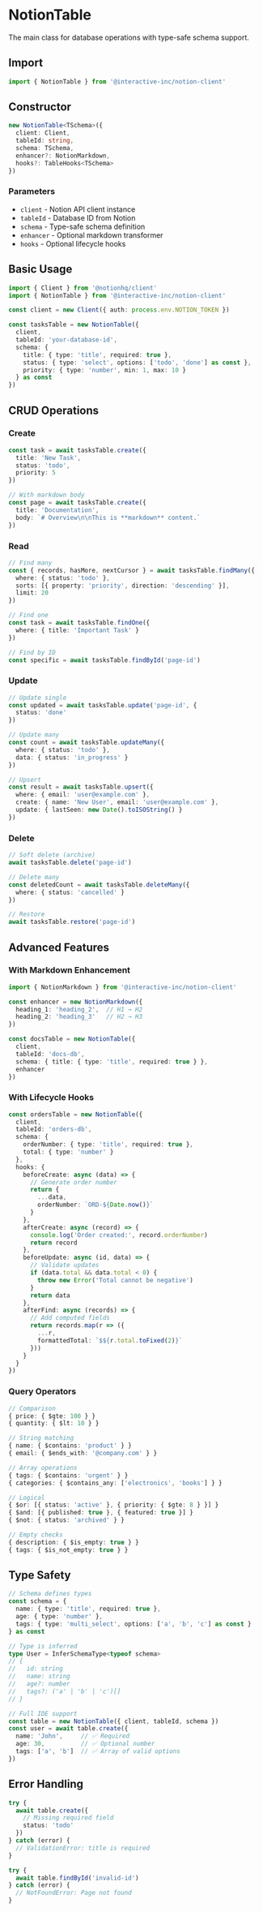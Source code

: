 # NotionTable

The main class for database operations with type-safe schema support.

## Import

```typescript
import { NotionTable } from '@interactive-inc/notion-client'
```

## Constructor

```typescript
new NotionTable<TSchema>({
  client: Client,
  tableId: string,
  schema: TSchema,
  enhancer?: NotionMarkdown,
  hooks?: TableHooks<TSchema>
})
```

### Parameters

- `client` - Notion API client instance
- `tableId` - Database ID from Notion
- `schema` - Type-safe schema definition
- `enhancer` - Optional markdown transformer
- `hooks` - Optional lifecycle hooks

## Basic Usage

```typescript
import { Client } from '@notionhq/client'
import { NotionTable } from '@interactive-inc/notion-client'

const client = new Client({ auth: process.env.NOTION_TOKEN })

const tasksTable = new NotionTable({
  client,
  tableId: 'your-database-id',
  schema: {
    title: { type: 'title', required: true },
    status: { type: 'select', options: ['todo', 'done'] as const },
    priority: { type: 'number', min: 1, max: 10 }
  } as const
})
```

## CRUD Operations

### Create

```typescript
const task = await tasksTable.create({
  title: 'New Task',
  status: 'todo',
  priority: 5
})

// With markdown body
const page = await tasksTable.create({
  title: 'Documentation',
  body: `# Overview\n\nThis is **markdown** content.`
})
```

### Read

```typescript
// Find many
const { records, hasMore, nextCursor } = await tasksTable.findMany({
  where: { status: 'todo' },
  sorts: [{ property: 'priority', direction: 'descending' }],
  limit: 20
})

// Find one
const task = await tasksTable.findOne({
  where: { title: 'Important Task' }
})

// Find by ID
const specific = await tasksTable.findById('page-id')
```

### Update

```typescript
// Update single
const updated = await tasksTable.update('page-id', {
  status: 'done'
})

// Update many
const count = await tasksTable.updateMany({
  where: { status: 'todo' },
  data: { status: 'in_progress' }
})

// Upsert
const result = await tasksTable.upsert({
  where: { email: 'user@example.com' },
  create: { name: 'New User', email: 'user@example.com' },
  update: { lastSeen: new Date().toISOString() }
})
```

### Delete

```typescript
// Soft delete (archive)
await tasksTable.delete('page-id')

// Delete many
const deletedCount = await tasksTable.deleteMany({
  where: { status: 'cancelled' }
})

// Restore
await tasksTable.restore('page-id')
```

## Advanced Features

### With Markdown Enhancement

```typescript
import { NotionMarkdown } from '@interactive-inc/notion-client'

const enhancer = new NotionMarkdown({
  heading_1: 'heading_2',  // H1 → H2
  heading_2: 'heading_3'   // H2 → H3
})

const docsTable = new NotionTable({
  client,
  tableId: 'docs-db',
  schema: { title: { type: 'title', required: true } },
  enhancer
})
```

### With Lifecycle Hooks

```typescript
const ordersTable = new NotionTable({
  client,
  tableId: 'orders-db',
  schema: {
    orderNumber: { type: 'title', required: true },
    total: { type: 'number' }
  },
  hooks: {
    beforeCreate: async (data) => {
      // Generate order number
      return {
        ...data,
        orderNumber: `ORD-${Date.now()}`
      }
    },
    afterCreate: async (record) => {
      console.log('Order created:', record.orderNumber)
      return record
    },
    beforeUpdate: async (id, data) => {
      // Validate updates
      if (data.total && data.total < 0) {
        throw new Error('Total cannot be negative')
      }
      return data
    },
    afterFind: async (records) => {
      // Add computed fields
      return records.map(r => ({
        ...r,
        formattedTotal: `$${r.total.toFixed(2)}`
      }))
    }
  }
})
```

### Query Operators

```typescript
// Comparison
{ price: { $gte: 100 } }
{ quantity: { $lt: 10 } }

// String matching
{ name: { $contains: 'product' } }
{ email: { $ends_with: '@company.com' } }

// Array operations
{ tags: { $contains: 'urgent' } }
{ categories: { $contains_any: ['electronics', 'books'] } }

// Logical
{ $or: [{ status: 'active' }, { priority: { $gte: 8 } }] }
{ $and: [{ published: true }, { featured: true }] }
{ $not: { status: 'archived' } }

// Empty checks
{ description: { $is_empty: true } }
{ tags: { $is_not_empty: true } }
```

## Type Safety

```typescript
// Schema defines types
const schema = {
  name: { type: 'title', required: true },
  age: { type: 'number' },
  tags: { type: 'multi_select', options: ['a', 'b', 'c'] as const }
} as const

// Type is inferred
type User = InferSchemaType<typeof schema>
// {
//   id: string
//   name: string
//   age?: number
//   tags?: ('a' | 'b' | 'c')[]
// }

// Full IDE support
const table = new NotionTable({ client, tableId, schema })
const user = await table.create({
  name: 'John',     // ✅ Required
  age: 30,          // ✅ Optional number
  tags: ['a', 'b']  // ✅ Array of valid options
})
```

## Error Handling

```typescript
try {
  await table.create({ 
    // Missing required field
    status: 'todo' 
  })
} catch (error) {
  // ValidationError: title is required
}

try {
  await table.findById('invalid-id')
} catch (error) {
  // NotFoundError: Page not found
}
```